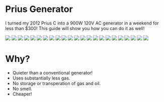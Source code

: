 # Prius Generator

I turned my 2012 Prius C into a 900W 120V AC generator in a weekend for less than $300! This guide will show you how you can do it as well!

![](https://github.com/ramaboo/prius-generator/blob/master/images/0001.jpg)
![](https://github.com/ramaboo/prius-generator/blob/master/images/0002.jpg)
![](https://github.com/ramaboo/prius-generator/blob/master/images/0003.jpg)
![](https://github.com/ramaboo/prius-generator/blob/master/images/0004.jpg)
![](https://github.com/ramaboo/prius-generator/blob/master/images/0005.jpg)
![](https://github.com/ramaboo/prius-generator/blob/master/images/0006.jpg)
![](https://github.com/ramaboo/prius-generator/blob/master/images/0007.jpg)
![](https://github.com/ramaboo/prius-generator/blob/master/images/0008.jpg)
![](https://github.com/ramaboo/prius-generator/blob/master/images/0009.jpg)
![](https://github.com/ramaboo/prius-generator/blob/master/images/0010.jpg)
![](https://github.com/ramaboo/prius-generator/blob/master/images/0011.jpg)
![](https://github.com/ramaboo/prius-generator/blob/master/images/0012.jpg)
![](https://github.com/ramaboo/prius-generator/blob/master/images/0013.jpg)
![](https://github.com/ramaboo/prius-generator/blob/master/images/0014.jpg)
![](https://github.com/ramaboo/prius-generator/blob/master/images/0015.jpg)
![](https://github.com/ramaboo/prius-generator/blob/master/images/0016.jpg)
![](https://github.com/ramaboo/prius-generator/blob/master/images/0017.jpg)
![](https://github.com/ramaboo/prius-generator/blob/master/images/0018.jpg)
![](https://github.com/ramaboo/prius-generator/blob/master/images/0019.jpg)
![](https://github.com/ramaboo/prius-generator/blob/master/images/0020.jpg)
![](https://github.com/ramaboo/prius-generator/blob/master/images/0021.jpg)
![](https://github.com/ramaboo/prius-generator/blob/master/images/0022.jpg)
![](https://github.com/ramaboo/prius-generator/blob/master/images/0023.jpg)

# Why?

- Quieter than a conventional generator!
- Uses substantially less gas.
- No storage or transperation of gas and oil.
- No smell.
- Cheaper!
